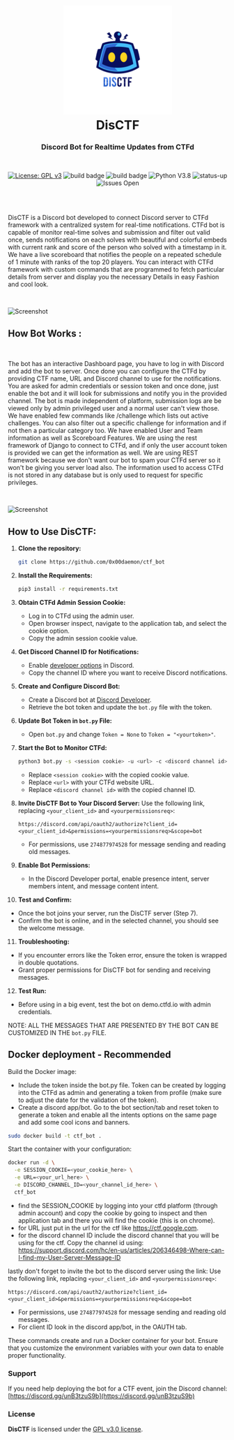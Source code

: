 <h1 align="center">
<br>
<a href="https://disctf.live"><img src="./images/logo_circle.png" alt="Logo" width="250px" height="250px"></a>
<br>
DisCTF
</h1>
<h3 align="center">Discord Bot for Realtime Updates from CTFd</h3>
<br>
<p align="center">
<a href="https://www.gnu.org/licenses/gpl-3.0"><img src="https://img.shields.io/badge/License-GPLv3-blue.svg" alt="License: GPL v3"></a>
<img src="https://img.shields.io/badge/build-passed-brightgreen" alt="build badge">
<img src="https://img.shields.io/badge/dependencies-up%20to%20date-066da5" alt="build badge">
<img src="https://img.shields.io/badge/python-v3.7-blue" alt="Python V3.8">
<img src="https://img.shields.io/badge/Status-up-brightgreen" alt="status-up">
<img src="https://img.shields.io/badge/issues-open-yellow" alt="Issues Open">
</p>
<br><br>

DisCTF is a Discord bot developed to connect Discord server to CTFd framework with a centralized system for real-time notifications. CTFd bot is capable of monitor real-time solves and submission and filter out valid once, sends notifications on each solves with beautiful and colorful embeds with current rank and score of the person who solved with a timestamp in it. We have a live scoreboard that notifies the people on a repeated schedule of 1 minute with ranks of the top 20 players. You can interact with CTFd framework with custom commands that are programmed to fetch particular details from server and display you the necessary Details in easy Fashion and cool look.

<br>

![Screenshot](https://aravindha1234u.github.io/DiscCTF/static/images/intro2.png)

## How Bot Works :
<br>

The bot has an interactive Dashboard page, you have to log in with Discord and add the bot to server. Once done you can configure the CTFd by providing CTF name, URL and Discord channel to use for the notifications. You are asked for admin credentials or session token and once done, just enable the bot and it will look for submissions and notify you in the provided channel. The bot is made independent of platform, submission logs are be viewed only by admin privileged user and a normal user can't view those. We have enabled few commands like /challenge which lists out active challenges. You can also filter out a specific challenge for information and if not then a particular category too. We have enabled User and Team information as well as Scoreboard Features. We are using the rest framework of Django to connect to CTFd, and if only the user account token is provided we can get the information as well. We are using REST framework because we don't want our bot to spam your CTFd server so it won't be giving you server load also. The information used to access CTFd is not stored in any database but is only used to request for specific privileges.

<br>

![Screenshot](https://aravindha1234u.github.io/assets/img/portfolio/bot1.png)

## How to Use DisCTF:

1. **Clone the repository:**
   ```bash
   git clone https://github.com/0x00daemon/ctf_bot
   ```

2. **Install the Requirements:**
   ```bash
   pip3 install -r requirements.txt
   ```

3. **Obtain CTFd Admin Session Cookie:**
   - Log in to CTFd using the admin user.
   - Open browser inspect, navigate to the application tab, and select the cookie option.
   - Copy the admin session cookie value.

4. **Get Discord Channel ID for Notifications:**
   - Enable [developer options](https://support.discord.com/hc/en-us/articles/206346498-Where-can-I-find-my-User-Server-Message-ID/) in Discord.
   - Copy the channel ID where you want to receive Discord notifications.

5. **Create and Configure Discord Bot:**
   - Create a Discord bot at [Discord Developer](https://discord.com/developers/applications).
   - Retrieve the bot token and update the `bot.py` file with the token.

6. **Update Bot Token in `bot.py` File:**
   - Open `bot.py` and change `Token = None` to `Token = "<yourtoken>"`.

7. **Start the Bot to Monitor CTFd:**
   ```bash
   python3 bot.py -s <session cookie> -u <url> -c <discord channel id>
   ```
   - Replace `<session cookie>` with the copied cookie value.
   - Replace `<url>` with your CTFd website URL.
   - Replace `<discord channel id>` with the copied channel ID.

8. **Invite DisCTF Bot to Your Discord Server:**
   Use the following link, replacing `<your_client_id>` and `<yourpermissionsreq>`:
   ```
   https://discord.com/api/oauth2/authorize?client_id=<your_client_id>&permissions=<yourpermissionsreq>&scope=bot
   ```
   - For permissions, use `274877974528` for message sending and reading old messages.

9. **Enable Bot Permissions:**
   - In the Discord Developer portal, enable presence intent, server members intent, and message content intent.

10. **Test and Confirm:**
   - Once the bot joins your server, run the DisCTF server (Step 7).
   - Confirm the bot is online, and in the selected channel, you should see the welcome message.

11. **Troubleshooting:**
   - If you encounter errors like the Token error, ensure the token is wrapped in double quotations.
   - Grant proper permissions for DisCTF bot for sending and receiving messages.

12. **Test Run:**
   - Before using in a big event, test the bot on demo.ctfd.io with admin credentials.

NOTE: ALL THE MESSAGES THAT ARE PRESENTED BY THE BOT CAN BE CUSTOMIZED IN THE ```bot.py``` FILE.

## Docker deployment - Recommended

Build the Docker image:

- Include the token inside the bot.py file. Token can be created by logging into the CTFd as admin and generating a token from profile (make sure to adjust the date for the validation of the token).
- Create a discord app/bot. Go to the bot section/tab and reset token to generate a token and enable all the intents options on the same page and add some cool icons and banners.

```bash
sudo docker build -t ctf_bot .
```

Start the container with your configuration:

```bash
docker run -d \
  -e SESSION_COOKIE=<your_cookie_here> \
  -e URL=<your_url_here> \
  -e DISCORD_CHANNEL_ID=<your_channel_id_here> \
  ctf_bot
```
- find the SESSION_COOKIE by logging into your ctfd platform (through admin account) and copy the cookie by going to inspect and then application tab and there you will find the cookie (this is on chrome).
- for URL just put in the url for the ctf like https://ctf.google.com.
- for the discord channel ID include the discord channel that you will be using for the ctf. Copy the channel id using: https://support.discord.com/hc/en-us/articles/206346498-Where-can-I-find-my-User-Server-Message-ID

lastly don't forget to invite the bot to the discord server using the link:
Use the following link, replacing `<your_client_id>` and `<yourpermissionsreq>`:
   ```
   https://discord.com/api/oauth2/authorize?client_id=<your_client_id>&permissions=<yourpermissionsreq>&scope=bot
   ```
   - For permissions, use `274877974528` for message sending and reading old messages.
   - For client ID look in the discord app/bot, in the OAUTH tab.

These commands create and run a Docker container for your bot. Ensure that you customize the environment variables with your own data to enable proper functionality.

### Support

If you need help deploying the bot for a CTF event, join the Discord channel: [https://discord.gg/unB3tzuS9b](https://discord.gg/unB3tzuS9b)

### License

**DisCTF** is licensed under the [GPL v3.0 license](https://www.gnu.org/licenses/gpl-3.0.en.html).
